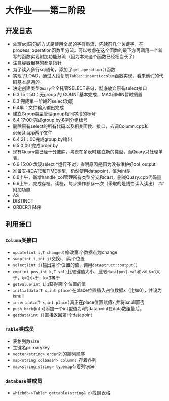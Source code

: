 # 大作业——第二阶段
## 开发日志
- 处理sql语句的方式是使用全局的字符串流，先读前几个关键字，在process_operation函数里分流。可以考虑在这个函数的最下方再调用一个新写的函数实现附加功能分流（因为本来这个函数已经相当长了）
- 注意容器里存的都是指针
- 为了读入多行sql语句，添加了`get_operation()`函数
- 实现了LOAD，通过大段复制`Table::inserttocolum`函数实现，看来他们的代码基本是通的。
- 决定创建类型`Quary`全全托管SELECT语句，彻底放弃原有select接口
- 6.3 15：50：无group 的 COUNT基本完成，MAX和MIN暂时搁置
- 6.3 完成第一阶段的select功能
- 6.4早：文件输入输出完成
- 建立Group类型管理group相同字段的标号
- 6.4 17:00:完成group by多列分组标号
- 删除原有select的所有代码以及相关函数、接口，去调Column.cpp和select.cpp两个文件
- 6.4 21：00完成group by输出
- 6.5 0:00 完成order by
- 现有Quary类已经十分臃肿，考虑在多表时建立新的类型，而Quary只处理单表。
- 6.6 15:00 发现select *运行不对，查明原因是因为没有维护好col_output
- 准备支持DATE和TIME类型，仍然使用datapoint，值为int型
- 6.6上午，新增handle_col管理所有类型分支和cast，删减Quary.cpp代码量
- 6.6上午，完成存档、读档，每步操作都存一次（采取的是线性读入读出）
##附加功能
- AS
- DISTINCT
- ORDER升降序

## 利用接口
### `Column`类接口
- `update(int i,T changed)`修改第i个数据点为change
- `swap(int i,int j)`交换i、j两个位置
- `select(int i)`输出第i个位置的值，调用`datastruct::output()`
- `cmp(int pos,int k,T val)`比较键值大小，比较`data[pos].val`和val,k=1大于，k=2小于，k=3等于
- `getvalue(int i)1`获得第i个位置的值
- `initialdata(T x,int place)`在place位置插入占位数据x（比如0），并设为isnull
- `insertdata(T x,int place)`真正在place位置赋值x,并将isnull置否
- `push_back`(int x)添加一个int型值为x的datapoint在data数组最后。
- `getdata(int i)`直接返回第i个datapoint
### `Table`类成员
- 表格列数size
- 主键名primarykey
- `vector<string> order`列的排列顺序
- `map<string,colbase*> columns `存着各列
- `map<string,string> typemap`存着列type
### `database`类成员
- `whichdb->Table* gettable(string& x)`找到表格
